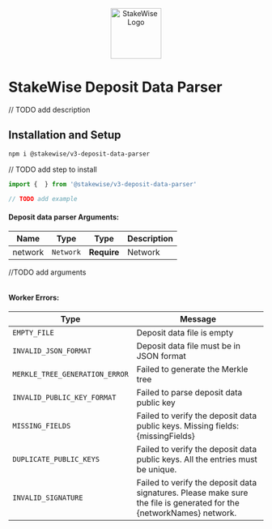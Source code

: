 <p align="center">
  <img src="https://app.stakewise.io/logo512.png" alt="StakeWise Logo" width="100">
</p>

# StakeWise Deposit Data Parser

 // TODO add description

## Installation and Setup
```bash
npm i @stakewise/v3-deposit-data-parser
```

// TODO add step to install

```typescript
import {  } from '@stakewise/v3-deposit-data-parser'

// TODO add example

```
#### Deposit data parser Arguments:

| Name | Type | Type | Description |
|------|------|-------------|---------|
| network | `Network` | **Require** | Network

//TODO add arguments


```

```
#### Worker Errors:
| Type | Message |
|------------|---------|
| `EMPTY_FILE` | Deposit data file is empty
| `INVALID_JSON_FORMAT` | Deposit data file must be in JSON format
| `MERKLE_TREE_GENERATION_ERROR` | Failed to generate the Merkle tree
| `INVALID_PUBLIC_KEY_FORMAT` | Failed to parse deposit data public key
| `MISSING_FIELDS` | Failed to verify the deposit data public keys. Missing fields: {missingFields}
| `DUPLICATE_PUBLIC_KEYS` | Failed to verify the deposit data public keys. All the entries must be unique.
| `INVALID_SIGNATURE` | Failed to verify the deposit data signatures. Please make sure the file is generated for the {networkNames} network.
